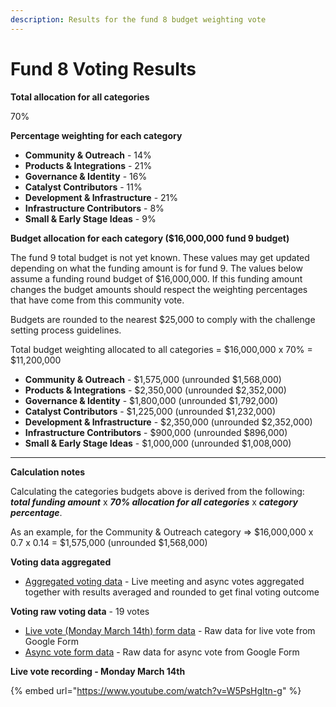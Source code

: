```yaml
---
description: Results for the fund 8 budget weighting vote
---
```


# Fund 8 Voting Results

**Total allocation for all categories**

70%



**Percentage weighting for each category**

* **Community & Outreach** - 14%
* **Products & Integrations** - 21%
* **Governance & Identity** - 16%
* **Catalyst Contributors** - 11%
* **Development & Infrastructure** - 21%&#x20;
* **Infrastructure Contributors** - 8%
* **Small & Early Stage Ideas** - 9%



**Budget allocation for each category ($16,000,000 fund 9 budget)**

The fund 9 total budget is not yet known. These values may get updated depending on what the funding amount is for fund 9. The values below assume a funding round budget of $16,000,000. If this funding amount changes the budget amounts should respect the weighting percentages that have come from this community vote.

Budgets are rounded to the nearest $25,000 to comply with the challenge setting process guidelines.

Total budget weighting allocated to all categories = $16,000,000 x 70% = $11,200,000&#x20;

* **Community & Outreach** - $1,575,000 (unrounded $1,568,000)
* **Products & Integrations** - $2,350,000 (unrounded $2,352,000)
* **Governance & Identity** - $1,800,000 (unrounded $1,792,000)
* **Catalyst Contributors** - $1,225,000 (unrounded $1,232,000)
* **Development & Infrastructure** - $2,350,000 (unrounded $2,352,000)
* **Infrastructure Contributors** - $900,000 (unrounded $896,000)
* **Small & Early Stage Ideas** - $1,000,000 (unrounded $1,008,000)

****

**Calculation notes**

Calculating the categories budgets above is derived from the following: _**total funding amount**_ x _**70% allocation for all categories**_ x _**category percentage**_.

As an example, for the Community & Outreach category => $16,000,000 x 0.7 x 0.14 = $1,575,000 (unrounded $1,568,000)



**Voting data aggregated**

* [Aggregated voting data](https://docs.google.com/spreadsheets/d/1D0P8sk9CwMLGhETeRPorl1DVO2--lNfzLbqm\_jW3sow/edit?usp=sharing) - Live meeting and async votes aggregated together with results averaged and rounded to get final voting outcome



**Voting raw voting data** - 19 votes

* [Live vote (Monday March 14th) form data](https://docs.google.com/spreadsheets/d/1Yh3X-SGqqNV7bD7SHtB\_F8BfYwU2htdw7Xh66q6C8s4/edit?usp=sharing) - Raw data for live vote from Google Form
* [Async vote form data](https://docs.google.com/spreadsheets/d/1\_TNHwoiW9XQn65IoNjy7g55Tp\_fQCVbfFqPHOBNXZAg) - Raw data for async vote from Google Form



**Live vote recording - Monday March 14th**

{% embed url="https://www.youtube.com/watch?v=W5PsHgItn-g" %}
